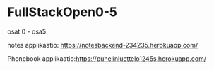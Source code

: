 # FullStackOpen0-5
osat 0 - osa5


notes applikaatio: https://notesbackend-234235.herokuapp.com/

Phonebook applikaatio:https://puhelinluettelo1245s.herokuapp.com/

